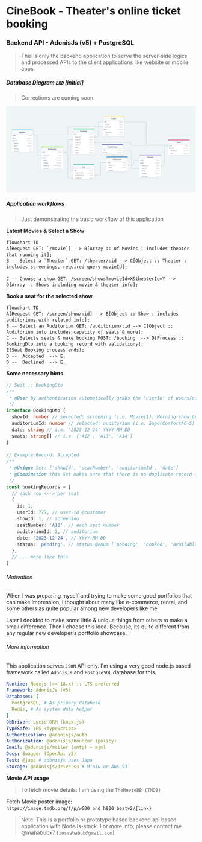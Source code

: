 # CineBook - Theater's online ticket booking


### Backend API - AdonisJs (v5) + PostgreSQL

> This is only the backend application to serve the server-side logics and processed APIs to the client applications like website or mobile apps.

##### Database Diagram `ERD` [initial]

> Corrections are coming soon.

![erd](./erd.jpg)

##### Application workflows

> Just demonstrating the basic workflow of this application

**Latest Movies & Select a Show**

```mermaid
flowchart TD
A[Request GET: `/movie`] --> B[Array :: of Movies : includes theater that running it];
B -- Select a `Theater` GET: /theater/:id --> C[Object :: Theater : includes screenings, required query movieId];

C -- Choose a show GET: /screen/shows?movieId=X&theaterId=Y --> D[Array :: Shows including movie & theater info];
```

**Book a seat for the selected show**

```mermaid
flowchart TD
A[Request GET: /screen/show/:id] --> B[Object :: Show : includes auditoriums with related info];
B -- Select an Auditorium GET: /auditorium/:id --> C[Object :: Auditorium info includes capacity of seats & more];
C -- Selects seats & make booking POST: /booking  --> D[Process :: BookingDto into a booking record with validations];
E(Seat Booking process ends);
D --  Accepted  --> E;
D --  Declined  --> E;
```

**Some necessary hints**

```typescript
// Seat :: BookingDto
/**
 * @User by authentication automatically grabs the 'userId' of users/customer
 */
interface BookingDto {
  showId: number // selected: screening (i.e. Movie(1): Morning show 6AM to 10AM)
  auditoriumId: number // selected: auditorium (i.e. SuperComfortAC-5)
  date: string // i.e. '2023-12-24' YYYY-MM-DD
  seats: string[] // i.e. ['A12', 'A13', 'A14']
}

// Example Record: Accepted
/**
 * @Unique Set: ['showId', 'seatNumber', 'auditoriumId', 'date']
 * @Combination this Set makes sure that there is no duplicate record of booking
 */
const bookingRecords = [
  // each row <--> per seat
  {
    id: 1,
    userId: 777, // user-id @customer
    showId: 1, // screening
    seatNumber: 'A12', // each seat number
    auditoriumId: 2, // auditorium
    date: '2023-12-24', // YYYY-MM-DD
    status: 'pending', // status @enum ['pending', 'booked', 'available']
  },
  // ... more like this
]
```

###### Motivation

When I was preparing myself and trying to make some good portfolios that can make impression, I thought about many like e-commerce, rental, and some others as quite popular among new developers like me.

Later I decided to make some little & unique things from others to make a small difference. Then I choose this idea. Because, its quite different from any regular new developer's portfolio showcase.

###### More information

This application serves `JSON` API only. I'm using a very good node.js based framework called `AdonisJs` and `PostgreSQL` database for this.

```yml
Runtime: Nodejs (>= 18.x) :: LTS preferred
Framework: AdonisJs (v5)
Databases: [
  PostgreSQL, # As primary database
  Redis, # As system data helper
]
DbDriver: Lucid ORM (knex.js)
TypeSafe: YES <TypeScript>
Authentication: @adonisjs/auth
Authorization: @adonisjs/bouncer (policy)
Email: @adonisjs/mailer (smtp) + mjml
Docs: Swagger (OpenApi v3)
Test: @japa # adonisjs uses Japa
Storage: @adonisjs/drive-s3 # MinIO or AWS S3
```

**Movie API usage**

> To fetch movie details: I am using the `TheMovieDB (TMDB)`

Fetch Movie poster image: `https://image.tmdb.org/t/p/w600_and_h900_bestv2/{link}`

> Note: This is a portfolio or prototype based backend api based application with NodeJs-stack. For more info, please contact me @mahabubx7 [`iosmahabub@gmail.com`]
